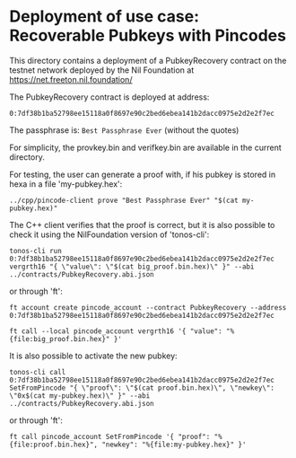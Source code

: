 # Deployment of use case: Recoverable Pubkeys with Pincodes

This directory contains a deployment of a PubkeyRecovery contract on the
testnet network deployed by the Nil Foundation at
https://net.freeton.nil.foundation/

The PubkeyRecovery contract is deployed at address:

```
0:7df38b1ba52798ee15118a0f8697e90c2bed6ebea141b2dacc0975e2d2e2f7ec
```

The passphrase is: `Best Passphrase Ever` (without the quotes)

For simplicity, the provkey.bin and verifkey.bin are available in the
current directory.

For testing, the user can generate a proof with, if his pubkey is stored in
hexa in a file 'my-pubkey.hex':

```
../cpp/pincode-client prove "Best Passphrase Ever" "$(cat my-pubkey.hex)"
```

The C++ client verifies that the proof is correct, but it is also possible
to check it using the NilFoundation version of 'tonos-cli':

```
tonos-cli run 0:7df38b1ba52798ee15118a0f8697e90c2bed6ebea141b2dacc0975e2d2e2f7ec vergrth16 "{ \"value\": \"$(cat big_proof.bin.hex)\" }" --abi ../contracts/PubkeyRecovery.abi.json
```

or through 'ft':

```
ft account create pincode_account --contract PubkeyRecovery --address 0:7df38b1ba52798ee15118a0f8697e90c2bed6ebea141b2dacc0975e2d2e2f7ec 

ft call --local pincode_account vergrth16 '{ "value": "%{file:big_proof.bin.hex}" }'
```

It is also possible to activate the new pubkey:

```
tonos-cli call 0:7df38b1ba52798ee15118a0f8697e90c2bed6ebea141b2dacc0975e2d2e2f7ec SetFromPincode "{ \"proof\": \"$(cat proof.bin.hex)\", \"newkey\": \"0x$(cat my-pubkey.hex)\" }" --abi ../contracts/PubkeyRecovery.abi.json
```

or through 'ft':

```
ft call pincode_account SetFromPincode '{ "proof": "%{file:proof.bin.hex}", "newkey": "%{file:my-pubkey.hex}" }'
```




